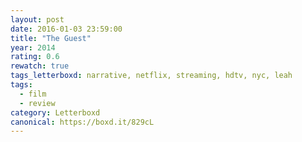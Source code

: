 ```yaml
---
layout: post 
date: 2016-01-03 23:59:00
title: "The Guest"
year: 2014
rating: 0.6
rewatch: true
tags_letterboxd: narrative, netflix, streaming, hdtv, nyc, leah
tags:
  - film
  - review
category: Letterboxd
canonical: https://boxd.it/829cL
---
```


